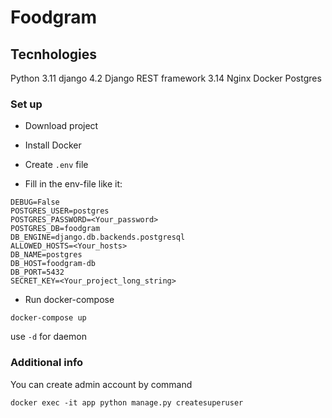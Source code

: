 # Foodgram


## Tecnhologies
Python 3.11
django 4.2
Django REST framework 3.14
Nginx
Docker
Postgres

### Set up

- Download project

- Install Docker

- Create ```.env``` file

- Fill in the env-file like it:

```text
DEBUG=False
POSTGRES_USER=postgres
POSTGRES_PASSWORD=<Your_password>
POSTGRES_DB=foodgram
DB_ENGINE=django.db.backends.postgresql
ALLOWED_HOSTS=<Your_hosts>
DB_NAME=postgres
DB_HOST=foodgram-db
DB_PORT=5432
SECRET_KEY=<Your_project_long_string>
```

- Run docker-compose
```text
docker-compose up
```
use ```-d``` for daemon

### Additional info
You can create admin account by command

```text
docker exec -it app python manage.py createsuperuser
```